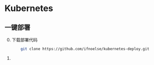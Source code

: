 # Kubernetes
## 一键部署
0. 下载部署代码

    ``` bash
        git clone https://github.com/ifnoelse/kubernetes-deploy.git
    ```
0. 